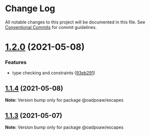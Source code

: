 # Change Log

All notable changes to this project will be documented in this file.
See [Conventional Commits](https://conventionalcommits.org) for commit guidelines.

# [1.2.0](https://github.com/oadpoaw/packages/compare/@oadpoaw/escapes@1.1.4...@oadpoaw/escapes@1.2.0) (2021-05-08)


### Features

* type checking and constraints ([93eb291](https://github.com/oadpoaw/packages/commit/93eb29188d627b36e1bcf152ebbbb4e8886604f2))





## [1.1.4](https://github.com/oadpoaw/packages/compare/@oadpoaw/escapes@1.1.3...@oadpoaw/escapes@1.1.4) (2021-05-08)

**Note:** Version bump only for package @oadpoaw/escapes





## [1.1.3](https://github.com/oadpoaw/packages/compare/@oadpoaw/escapes@1.1.2...@oadpoaw/escapes@1.1.3) (2021-05-07)

**Note:** Version bump only for package @oadpoaw/escapes

